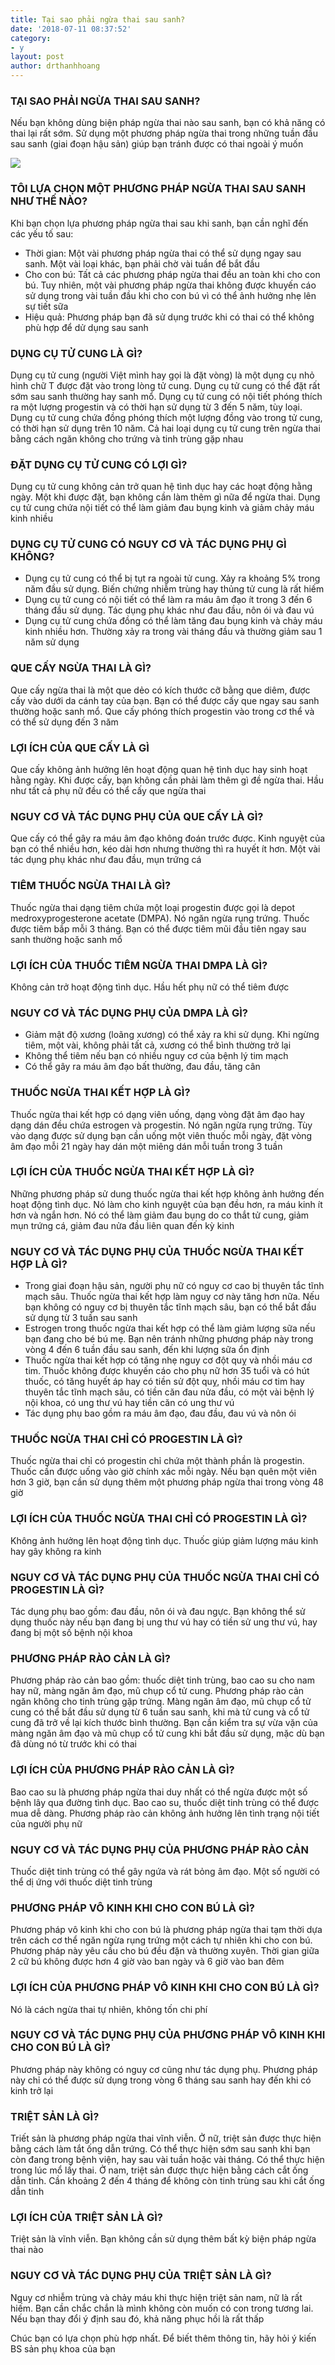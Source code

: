 ```yaml
---
title: Tại sao phải ngừa thai sau sanh?
date: '2018-07-11 08:37:52'
category:
- y
layout: post
author: drthanhhoang
---
```


### TẠI SAO PHẢI NGỪA THAI SAU SANH?  
Nếu bạn không dùng biện pháp ngừa thai nào sau sanh, bạn có khả năng có thai lại rất sớm. Sử dụng một phương pháp ngừa thai trong những tuần đầu sau sanh (giai đoạn hậu sản) giúp bạn tránh được có thai ngoài ý muốn

![](https://scontent.fsgn2-2.fna.fbcdn.net/v/t45.1600-4/cp0/q90/c154.0.553.553/31246723_23842798496720479_260318066594807808_n.png.jpg?_nc_cat=0&efg=eyJxZV9ncm91cHMiOlsibm9fc2FmZV9pbWFnZV9mb3JfYWRzX2ltYWdlIl19&oh=fcaee2f3909b31acf527dd4d807751df&oe=5BC76777)

### TÔI LỰA CHỌN MỘT PHƯƠNG PHÁP NGỪA THAI SAU SANH NHƯ THẾ NÀO?  
Khi bạn chọn lựa phương pháp ngừa thai sau khi sanh, bạn cần nghĩ đến các yếu tố sau:  
- Thời gian: Một vài phương pháp ngừa thai có thể sử dụng ngay sau sanh. Một vài loại khác, bạn phải chờ vài tuần để bắt đầu  
- Cho con bú: Tất cả các phương pháp ngừa thai đều an toàn khi cho con bú. Tuy nhiên, một vài phương pháp ngừa thai không được khuyến cáo sử dụng trong vài tuần đầu khi cho con bú vì có thể ảnh hưởng nhẹ lên sự tiết sữa  
- Hiệu quả: Phương pháp bạn đã sử dụng trước khi có thai có thể không phù hợp để dử dụng sau sanh

### DỤNG CỤ TỬ CUNG LÀ GÌ?  
Dụng cụ tử cung (người Việt mình hay gọi là đặt vòng) là một dụng cụ nhỏ hình chữ T được đặt vào trong lòng tử cung. Dụng cụ tử cung có thể đặt rất sớm sau sanh thường hay sanh mổ. Dụng cụ tử cung có nội tiết phóng thích ra một lượng progestin và có thời hạn sử dụng từ 3 đến 5 năm, tùy loại. Dụng cụ tử cung chứa đồng phóng thích một lượng đồng vào trong tử cung, có thời hạn sử dụng trên 10 năm. Cả hai loại dụng cụ tử cung trên ngừa thai bằng cách ngăn không cho trứng và tinh trùng gặp nhau

### ĐẶT DỤNG CỤ TỬ CUNG CÓ LỢI GÌ?  
Dụng cụ tử cung không cản trở quan hệ tình dục hay các hoạt động hằng ngày. Một khi được đặt, bạn không cần làm thêm gì nữa để ngừa thai. Dụng cụ tử cung chứa nội tiết có thể làm giảm đau bụng kinh và giảm chảy máu kinh nhiều

### DỤNG CỤ TỬ CUNG CÓ NGUY CƠ VÀ TÁC DỤNG PHỤ GÌ KHÔNG?  
- Dụng cụ tử cung có thể bị tụt ra ngoài tử cung. Xảy ra khoảng 5% trong năm đầu sử dụng. Biến chứng nhiễm trùng hay thủng tử cung là rất hiếm  
- Dụng cụ tử cung có nội tiết có thể làm ra máu âm đạo ít trong 3 đến 6 tháng đầu sử dụng. Tác dụng phụ khác như đau đầu, nôn ói và đau vú  
- Dụng cụ tử cung chứa đồng có thể làm tăng đau bụng kinh và chảy máu kinh nhiều hơn. Thường xảy ra trong vài tháng đầu và thường giảm sau 1 năm sử dụng

### QUE CẤY NGỪA THAI LÀ GÌ?  
Que cấy ngừa thai là một que dẻo có kích thước cỡ bằng que diêm, được cấy vào dưới da cánh tay của bạn. Bạn có thể được cấy que ngay sau sanh thường hoặc sanh mổ. Que cấy phóng thích progestin vào trong cơ thể và có thể sử dụng đến 3 năm

### LỢI ÍCH CỦA QUE CẤY LÀ GÌ  
Que cấy không ảnh hưởng lên hoạt động quan hệ tình dục hay sinh hoạt hằng ngày. Khi được cấy, bạn không cần phải làm thêm gì đề ngừa thai. Hầu như tất cả phụ nữ đều có thể cấy que ngừa thai

### NGUY CƠ VÀ TÁC DỤNG PHỤ CỦA QUE CẤY LÀ GÌ?  
Que cấy có thể gây ra máu âm đạo không đoán trước được. Kinh nguyệt của bạn có thể nhiều hơn, kéo dài hơn nhưng thường thì ra huyết ít hơn. Một vài tác dụng phụ khác như đau đầu, mụn trứng cá

### TIÊM THUỐC NGỪA THAI LÀ GÌ?  
Thuốc ngừa thai dạng tiêm chứa một loại progestin được gọi là depot medroxyprogesterone acetate (DMPA). Nó ngăn ngừa rụng trứng. Thuốc được tiêm bắp mỗi 3 tháng. Bạn có thể được tiêm mũi đầu tiên ngay sau sanh thường hoặc sanh mổ

### LỢI ÍCH CỦA THUỐC TIÊM NGỪA THAI DMPA LÀ GÌ?  
Không cản trở hoạt động tình dục. Hầu hết phụ nữ có thể tiêm được

### NGUY CƠ VÀ TÁC DỤNG PHỤ CỦA DMPA LÀ GÌ?  
- Giảm mật độ xương (loãng xương) có thể xảy ra khi sử dụng. Khi ngừng tiêm, một vài, không phải tất cả, xương có thể bình thường trở lại  
- Không thể tiêm nếu bạn có nhiều nguy cơ của bệnh lý tim mạch  
- Có thể gây ra máu âm đạo bất thường, đau đầu, tăng cân

### THUỐC NGỪA THAI KẾT HỢP LÀ GÌ?  
Thuốc ngừa thai kết hợp có dạng viên uống, dạng vòng đặt âm đạo hay dạng dán đều chứa estrogen và progestin. Nó ngăn ngừa rụng trứng. Tùy vào dạng được sử dụng bạn cần uống một viên thuốc mỗi ngày, đặt vòng âm đạo mỗi 21 ngày hay dán một miêng dán mỗi tuần trong 3 tuần

### LỢI ÍCH CỦA THUỐC NGỪA THAI KẾT HỢP LÀ GÌ?  
Những phương pháp sử dung thuốc ngừa thai kết hợp không ảnh hưởng đến hoạt động tình dục. Nó làm cho kinh nguyệt của bạn đều hơn, ra máu kinh ít hơn và ngắn hơn. Nó có thể làm giảm đau bụng do co thắt tử cung, giảm mụn trứng cá, giảm đau nửa đầu liên quan đến kỳ kinh

### NGUY CƠ VÀ TÁC DỤNG PHỤ CỦA THUỐC NGỪA THAI KẾT HỢP LÀ GÌ?  

- Trong giai đoạn hậu sản, người phụ nữ có nguy cơ cao bị thuyên tắc tĩnh mạch sâu. Thuốc ngừa thai kết hợp làm nguy cơ này tăng hơn nữa. Nếu bạn không có nguy cơ bị thuyên tắc tĩnh mạch sâu, bạn có thể bắt đầu sử dụng từ 3 tuần sau sanh  
- Estrogen trong thuốc ngừa thai kết hợp có thể làm giảm lượng sữa nếu bạn đang cho bé bú mẹ. Bạn nên tránh những phương pháp này trong vòng 4 đến 6 tuần đầu sau sanh, đến khi lượng sữa ổn định  
- Thuốc ngừa thai kết hợp có tăng nhẹ nguy cơ đột quỵ và nhồi máu cơ tim. Thuốc không được khuyến cáo cho phụ nữ hơn 35 tuổi và có hút thuốc, có tăng huyết áp hay có tiền sử đột quỵ, nhồi máu cơ tim hay thuyên tắc tĩnh mạch sâu, có tiền căn đau nửa đầu, có một vài bệnh lý nội khoa, có ung thư vú hay tiền căn có ung thư vú  
- Tác dụng phụ bao gồm ra máu âm đạo, đau đầu, đau vú và nôn ói

### THUỐC NGỪA THAI CHỈ CÓ PROGESTIN LÀ GÌ?  
Thuốc ngừa thai chỉ có progestin chỉ chứa một thành phần là progestin. Thuốc cần được uống vào giờ chính xác mỗi ngày. Nếu bạn quên một viên hơn 3 giờ, bạn cần sử dụng thêm một phương pháp ngừa thai trong vòng 48 giờ

### LỢI ÍCH CỦA THUỐC NGỪA THAI CHỈ CÓ PROGESTIN LÀ GÌ?  
Không ảnh hưởng lên hoạt động tình dục. Thuốc giúp giảm lượng máu kinh hay gây không ra kinh

### NGUY CƠ VÀ TÁC DỤNG PHỤ CỦA THUỐC NGỪA THAI CHỈ CÓ PROGESTIN LÀ GÌ?  
Tác dụng phụ bao gồm: đau đầu, nôn ói và đau ngực. Bạn không thể sử dụng thuốc này nếu bạn đang bị ung thư vú hay có tiền sử ung thư vú, hay đang bị một số bệnh nội khoa

### PHƯƠNG PHÁP RÀO CẢN LÀ GÌ?  
Phương pháp rào cản bao gồm: thuốc diệt tinh trùng, bao cao su cho nam hay nữ, màng ngăn âm đạo, mũ chụp cổ tử cung. Phương pháp rào cản ngăn không cho tinh trùng gặp trứng. Màng ngăn âm đạo, mũ chụp cổ tử cung có thể bắt đầu sử dụng từ 6 tuần sau sanh, khi mà tử cung và cổ tử cung đã trở về lại kích thước bình thường. Bạn cần kiểm tra sự vừa vặn của màng ngăn âm đạo và mũ chụp cổ tử cung khi bắt đầu sử dụng, mặc dù bạn đã dùng nó từ trước khi có thai

### LỢI ÍCH CỦA PHƯƠNG PHÁP RÀO CẢN LÀ GÌ?  
Bao cao su là phương pháp ngừa thai duy nhất có thể ngừa được một số bệnh lây qua đường tình dục. Bao cao su, thuốc diệt tinh trùng có thể được mua dễ dàng. Phương pháp rào cản không ảnh hưởng lên tình trạng nội tiết của người phụ nữ

### NGUY CƠ VÀ TÁC DỤNG PHỤ CỦA PHƯƠNG PHÁP RÀO CẢN  
Thuốc diệt tinh trùng có thể gây ngứa và rát bỏng âm đạo. Một số người có thể dị ứng với thuốc diệt tinh trùng

### PHƯƠNG PHÁP VÔ KINH KHI CHO CON BÚ LÀ GÌ?  
Phương pháp vô kinh khi cho con bú là phương pháp ngừa thai tạm thời dựa trên cách cơ thể ngăn ngừa rụng trứng một cách tự nhiên khi cho con bú. Phương pháp này yêu cầu cho bú đều đặn và thường xuyên. Thời gian giữa 2 cữ bú không được hơn 4 giờ vào ban ngày và 6 giờ vào ban đêm

### LỢI ÍCH CỦA PHƯƠNG PHÁP VÔ KINH KHI CHO CON BÚ LÀ GÌ?  
Nó là cách ngừa thai tự nhiên, không tốn chi phí

### NGUY CƠ VÀ TÁC DỤNG PHỤ CỦA PHƯƠNG PHÁP VÔ KINH KHI CHO CON BÚ LÀ GÌ?  

Phương pháp này không có nguy cơ cũng như tác dụng phụ. Phương pháp này chỉ có thể được sử dụng trong vòng 6 tháng sau sanh hay đến khi có kinh trở lại

### TRIỆT SẢN LÀ GÌ?  
Triết sản là phương pháp ngừa thai vĩnh viễn. Ở nữ, triệt sản được thực hiện bằng cách làm tắt ống dẫn trứng. Có thể thực hiện sớm sau sanh khi bạn còn đang trong bệnh viện, hay sau vài tuần hoặc vài tháng. Có thể thực hiện trong lúc mổ lấy thai. Ở nam, triệt sản được thực hiện bằng cách cắt ống dẫn tinh. Cần khoảng 2 đến 4 tháng để không còn tinh trùng sau khi cắt ống dẫn tinh

### LỢI ÍCH CỦA TRIỆT SẢN LÀ GÌ?  
Triệt sản là vĩnh viễn. Bạn không cần sử dụng thêm bất kỳ biện pháp ngừa thai nào

### NGUY CƠ VÀ TÁC DỤNG PHỤ CỦA TRIỆT SẢN LÀ GÌ?  
Nguy cơ nhiễm trùng và chảy máu khi thực hiện triệt sản nam, nữ là rất hiếm. Bạn cần chắc chắn là mình không còn muốn có con trong tương lai. Nếu bạn thay đổi ý định sau đó, khả năng phục hồi là rất thấp

Chúc bạn có lựa chọn phù hợp nhất. Để biết thêm thông tin, hãy hỏi ý kiến BS sản phụ khoa của bạn